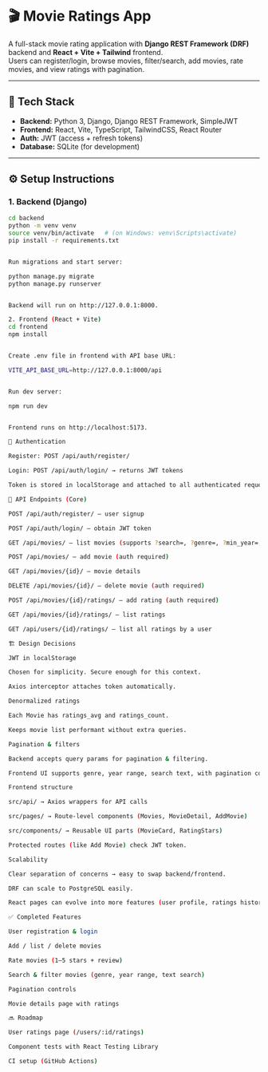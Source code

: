 # 🎬 Movie Ratings App

A full-stack movie rating application with **Django REST Framework (DRF)** backend and **React + Vite + Tailwind** frontend.  
Users can register/login, browse movies, filter/search, add movies, rate movies, and view ratings with pagination.

---

## 🚀 Tech Stack
- **Backend:** Python 3, Django, Django REST Framework, SimpleJWT
- **Frontend:** React, Vite, TypeScript, TailwindCSS, React Router
- **Auth:** JWT (access + refresh tokens)
- **Database:** SQLite (for development)

---

## ⚙️ Setup Instructions

### 1. Backend (Django)
```bash
cd backend
python -m venv venv
source venv/bin/activate   # (on Windows: venv\Scripts\activate)
pip install -r requirements.txt


Run migrations and start server:

python manage.py migrate
python manage.py runserver


Backend will run on http://127.0.0.1:8000.

2. Frontend (React + Vite)
cd frontend
npm install


Create .env file in frontend with API base URL:

VITE_API_BASE_URL=http://127.0.0.1:8000/api


Run dev server:

npm run dev


Frontend runs on http://localhost:5173.

🔑 Authentication

Register: POST /api/auth/register/

Login: POST /api/auth/login/ → returns JWT tokens

Token is stored in localStorage and attached to all authenticated requests.

📡 API Endpoints (Core)

POST /api/auth/register/ – user signup

POST /api/auth/login/ – obtain JWT token

GET /api/movies/ – list movies (supports ?search=, ?genre=, ?min_year=, ?max_year=, ?page=, ?limit=)

POST /api/movies/ – add movie (auth required)

GET /api/movies/{id}/ – movie details

DELETE /api/movies/{id}/ – delete movie (auth required)

POST /api/movies/{id}/ratings/ – add rating (auth required)

GET /api/movies/{id}/ratings/ – list ratings

GET /api/users/{id}/ratings/ – list all ratings by a user

🏗️ Design Decisions

JWT in localStorage

Chosen for simplicity. Secure enough for this context.

Axios interceptor attaches token automatically.

Denormalized ratings

Each Movie has ratings_avg and ratings_count.

Keeps movie list performant without extra queries.

Pagination & filters

Backend accepts query params for pagination & filtering.

Frontend UI supports genre, year range, search text, with pagination controls.

Frontend structure

src/api/ → Axios wrappers for API calls

src/pages/ → Route-level components (Movies, MovieDetail, AddMovie)

src/components/ → Reusable UI parts (MovieCard, RatingStars)

Protected routes (like Add Movie) check JWT token.

Scalability

Clear separation of concerns → easy to swap backend/frontend.

DRF can scale to PostgreSQL easily.

React pages can evolve into more features (user profile, ratings history).

✅ Completed Features

User registration & login

Add / list / delete movies

Rate movies (1–5 stars + review)

Search & filter movies (genre, year range, text search)

Pagination controls

Movie details page with ratings

🔜 Roadmap

User ratings page (/users/:id/ratings)

Component tests with React Testing Library

CI setup (GitHub Actions)

